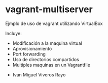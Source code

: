 # vagrant-multiserver


Ejmplo de uso de vagrant utilizando VirtualBox

Incluye:

- Modificación a la maquina virtual
- Aprovisionamiento
- Port forwarding
- Uso de directorios compartidos
- Multiples maquinas en un Vagrantfile


* Ivan Miguel Viveros Rayo
